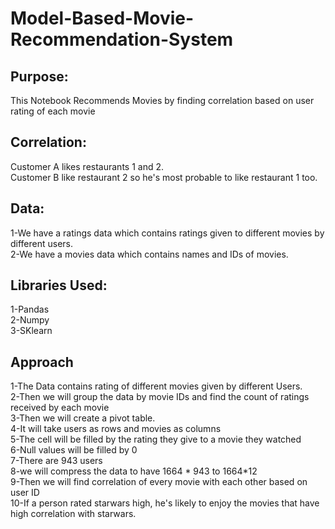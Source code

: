 # Model-Based-Movie-Recommendation-System

## Purpose:
This Notebook Recommends Movies by finding correlation based on user rating of each movie<br />

## Correlation:
Customer A likes restaurants 1 and 2. <br />
Customer B like restaurant 2 so he's most probable to like restaurant 1 too.<br />

## Data:
1-We have a ratings data which contains ratings given to different movies by different users.<br />
2-We have a movies data which contains names and IDs of movies.<br />

## Libraries Used:
1-Pandas<br />
2-Numpy<br />
3-SKlearn<br />

## Approach
1-The Data contains rating of different movies given by different Users.<br />
2-Then we will group the data by movie IDs and find the count of ratings received by each movie<br />
3-Then we will create a pivot table.<br />
4-It will take users as rows and movies as columns<br />
5-The cell will be filled by the rating they give to a movie they watched<br />
6-Null values will be filled by 0<br />
7-There are 943 users<br />
8-we will compress the data to have 1664 * 943 to 1664*12<br />
9-Then we will find correlation of every movie with each other based on user ID<br />
10-If a person rated starwars high, he's likely to enjoy the movies that have high correlation with starwars.<br />

